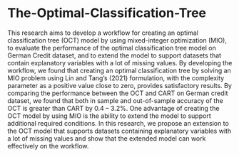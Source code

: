 # The-Optimal-Classification-Tree
This research aims to develop a workflow for creating an optimal 
classification tree (OCT) model by using mixed-integer optimization (MIO), to 
evaluate the performance of the optimal classification tree model on German 
Credit dataset, and to extend the model to support datasets that contain 
explanatory variables with a lot of missing values. By developing the workflow, we 
found that creating an optimal classification tree by solving an MIO problem using 
Lin and Tang’s (2021) formulation, with the complexity parameter as a positive 
value close to zero, provides satisfactory results. By comparing the performance 
between the OCT and CART on German credit dataset, we found that both in
sample and out-of-sample accuracy of the OCT is greater than CART by 0.4 – 3.2%. 
One advantage of creating the OCT model by using MIO is the ability to extend the 
model to support additional required conditions. In this research, we propose an 
extension to the OCT model that supports datasets containing explanatory 
variables with a lot of missing values and show that the extended model can work 
effectively on the workflow.
